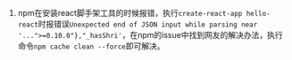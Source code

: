 1. npm在安装react脚手架工具的时候报错，执行`create-react-app hello-react`时报错误`Unexpected end of JSON input while parsing near '...">=0.10.0"},"_hasShri'`，在npm的issue中找到网友的解决办法，执行命令`npm cache clean --force`即可解决。